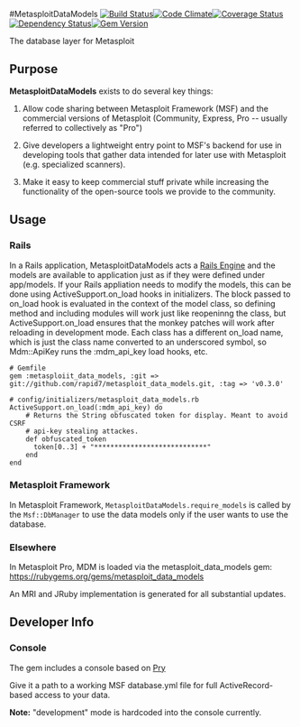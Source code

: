 #MetasploitDataModels [![Build Status](https://travis-ci.org/rapid7/metasploit_data_models.png)](https://travis-ci.org/rapid7/metasploit_data_models)[![Code Climate](https://codeclimate.com/github/rapid7/metasploit_data_models.png)](https://codeclimate.com/github/rapid7/metasploit_data_models)[![Coverage Status](https://coveralls.io/repos/rapid7/metasploit_data_models/badge.png)](https://coveralls.io/r/rapid7/metasploit_data_models)[![Dependency Status](https://gemnasium.com/rapid7/metasploit_data_models.png)](https://gemnasium.com/rapid7/metasploit_data_models)[![Gem Version](https://badge.fury.io/rb/metasploit_data_models.png)](http://badge.fury.io/rb/metasploit_data_models)

The database layer for Metasploit


## Purpose
__MetasploitDataModels__ exists to do several key things:

1. Allow code sharing between Metasploit Framework (MSF) and the commercial versions of Metasploit (Community, Express, Pro -- usually referred to collectively as "Pro")

2. Give developers a lightweight entry point to MSF's backend for use in developing tools that gather data intended for later use with Metasploit (e.g. specialized scanners).

3. Make it easy to keep commercial stuff private while increasing the functionality of the open-source tools we provide to the community.


## Usage

### Rails

In a Rails application, MetasploitDataModels acts a
[Rails Engine](http://edgeapi.rubyonrails.org/classes/Rails/Engine.html) and the models are available to application
just as if they were defined under app/models.  If your Rails appliation needs to modify the models, this can be done
using ActiveSupport.on_load hooks in initializers.  The block passed to on_load hook is evaluated in the context of the
model class, so defining method and including modules will work just like reopeninng the class, but
ActiveSupport.on_load ensures that the monkey patches will work after reloading in development mode.  Each class has a
different on_load name, which is just the class name converted to an underscored symbol, so Mdm::ApiKey runs the
:mdm_api_key load hooks, etc.

    # Gemfile
    gem :metasploiit_data_models, :git => git://github.com/rapid7/metasploit_data_models.git, :tag => 'v0.3.0'

    # config/initializers/metasploit_data_models.rb
    ActiveSupport.on_load(:mdm_api_key) do
        # Returns the String obfuscated token for display. Meant to avoid CSRF
        # api-key stealing attackes.
        def obfuscated_token
          token[0..3] + "****************************"
        end
    end

### Metasploit Framework

In Metasploit Framework, `MetasploitDataModels.require_models` is called by the `Msf::DbManager` to use the data models
only if the user wants to use the database.

### Elsewhere

In Metasploit Pro, MDM is loaded via the metasploit_data_models gem: https://rubygems.org/gems/metasploit_data_models

An MRI and JRuby implementation is generated for all substantial updates.

## Developer Info

### Console
The gem includes a console based on [Pry](https://github.com/pry/pry/)

Give it a path to a working MSF database.yml file for full
ActiveRecord-based access to your data.

__Note:__ "development" mode is hardcoded into the console currently.
